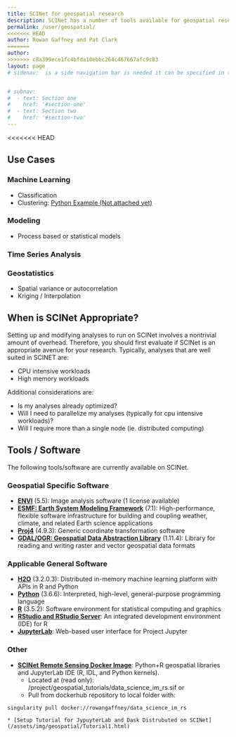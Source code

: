 ```yaml
---
title: SCINet for geospatial research
description: SCINet has a number of tools available for geospatial research
permalink: /user/geospatial/
<<<<<<< HEAD
author: Rowan Gaffney and Pat Clark
=======
author:
>>>>>>> c8a399ece1fc4bfda10ebbc264c467667afc9c83
layout: page
# sidenav:  is a side navigation bar is needed it can be specified in the _data/navigation.yml file


# subnav:
#  - text: Section one
#    href: '#section-one'
#  - text: Section two
#    href: '#section-two'
---
```


<<<<<<< HEAD
## Use Cases
### **Machine Learning**
* Classification
* Clustering: [Python Example (Not attached yet)](/assets/img/geospatial//assets/img/___.html)

### **Modeling**
* Process based or statistical models

### **Time Series Analysis**

### **Geostatistics**
* Spatial variance or autocorrelation
* Kriging / Interpolation

## When is SCINet Appropriate?
Setting up and modifying analyses to run on SCINet involves a nontrivial amount of overhead. Therefore, you should first evaluate if SCINet is an appropriate avenue for your research. Typically, analyses that are well suited in SCINET are: 
* CPU intensive workloads
* High memory workloads

Additional considerations are:
* Is my analyses already optimized?
* Will I need to parallelize my analyses (typically for cpu intensive workloads)?
* Will I require more than a single node (ie. distributed computing)

## Tools / Software
The following tools/software are currently available on SCINet.
### Geospatial Specific Software
* [**ENVI**](https://www.harrisgeospatial.com/Software-Technology/ENVI) (5.5): Image analysis software (1 license available)
* [**ESMF: Earth System Modeling Framework**]() (7.1): High-performance, flexible software infrastructure for building and coupling weather, climate, and related Earth science applications
* [**Proj4**](https://github.com/OSGeo/PROJ) (4.9.3): Generic coordinate transformation software
* [**GDAL/OGR: Geospatial Data Abstraction Library**](https://gdal.org/) (1.11.4): Library for reading and writing raster and vector geospatial data formats

### Applicable General Software
* [**H2O**](https://www.h2o.ai) (3.2.0.3): Distributed in-memory machine learning platform with APIs in R and Python
* [**Python**](https://www.python.org/) (3.6.6): Interpreted, high-level, general-purpose programming language
* [**R**](https://www.r-project.org/) (3.5.2): Software environment for statistical computing and graphics
* [**RStudio and RStudio Server**](https://www.rstudio.com/): An integrated development environment (IDE) for R
* [**JupyterLab**](https://jupyterlab.readthedocs.io/en/stable/): Web-based user interface for Project Jupyter

### Other
* [**SCINet Remote Sensing Docker Image**](https://hub.docker.com/r/rowangaffney/data_science_im_rs): Python+R geospatial libraries and JupyterLab IDE (R, IDL, and Python kernels).
    *  Located at (read only): /project/geospatial_tutorials/data_science_im_rs.sif
       or
    *  Pull from dockerhub repository to local folder with:
```bash
singularity pull docker://rowangaffney/data_science_im_rs
```
    * [Setup Tutorial for JypuyterLab and Dask Distrubuted on SCINet](/assets/img/geospatial/Tutorial1.html)
